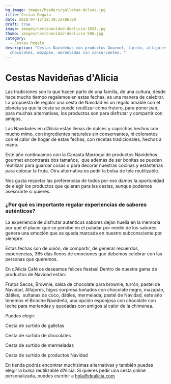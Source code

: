 ```yaml
---
bg_image: images/headers/galletas-dulces.jpg
title: Cestas Regalo
date: 2018-07-12T18:19:33+06:00
draft: true
image: images/cestanavidad-dealicia-1024.jpg
thumb: images/cestanavidad-dealicia-586.jpg
category:
  - Cestas Regalo
description: "Cestas Navideñas con productos Gourmet, turrón, alfajores,
  chocolates, mazapán, mermeladas sin conservantes. "
---
```

# Cestas Navideñas d'Alicia

Las tradiciones son lo que hacen parte de una familia, de una cultura, desde hace mucho tiempo regalamos en estas fechas, es una manera de celebrar. La propuesta de regalar una cesta de Navidad es un regalo amable con el planeta ya que la cesta se puede reutilizar como frutero, para poner pan, para muchas alternativas, los productos son para disfrutar y compartir con amigos, 

Las Navidades en d’Alicia están llenas de dulces y caprichos hechos con mucho mimo, con ingredientes naturales sin conservantes, ni colorantes con el calor de hogar de estas fechas, con recetas tradicionales, hechos a mano. 

Este año continuamos con la Canasta Marroquí de productos Navideños  gourmet encontrarás dos tamaños,  que además de ser bonitas se pueden reutilizar para guardar cosas o para decorar nuestras cocinas y estanterías para colocar la fruta. Otra alternativa es pedir la bolsa de tela reutilizable.

Nos gusta respetar las preferencias de todos por eso damos la oportunidad de elegir los productos que quieran para las cestas, aunque podemos asesorarte si quieres.  

### ¿Por qué es importante regalar experiencias de sabores auténticos?

La experiencia de disfrutar auténticos sabores dejan huella en la memoria por qué el placer que se percibe en el paladar por medio de los sabores genera una emoción que se queda marcada en nuestro subconsciente por siempre.

Estas fechas son de unión, de compartir, de generar recuerdos,  experiencias, 365 días llenos de emociones que debemos celebrar con las personas que queremos.

En d’Alicia Café os deseamos felices fiestas! Dentro de nuestra gama de productos de Navidad están:

Frutos Secos, Brownie, salsa de chocolate para brownie, turrón, pastel de Navidad, Alfajores, higos sorpresa bañados con chocolate negro, mazapán, dátiles,  sultanas de coco, dátiles, mermelada, pastel de Navidad, este año tenemos el Brioche Navideño, una opción esponjosa con chocolate con leche para meriendas y quedadas con amigos al calor de la chimenea. 

Puedes elegir:

Cesta de surtido de galletas

Cesta de surtido de chocolates

Cesta de surtido de mermeladas

Cesta de surtido de productos Navidad

En tienda podrás encontrar muchísimas alternativas y también puedes elegir la bolsa reutilizable d’Alicia. Si quieres pedir una cesta online personalizada, puedes escribir a [hola@dealicia.com](https://www.dealicia.com/blog/cestas-navide%C3%B1as-dalicia/hola@dealicia.com)
